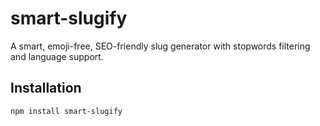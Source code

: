 # smart-slugify

A smart, emoji-free, SEO-friendly slug generator with stopwords filtering and language support.

## Installation

```bash
npm install smart-slugify
